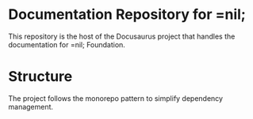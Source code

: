 # Documentation Repository for =nil;

This repository is the host of the Docusaurus project that handles the documentation for =nil; Foundation. 

# Structure

The project follows the monorepo pattern to simplify dependency management. 
